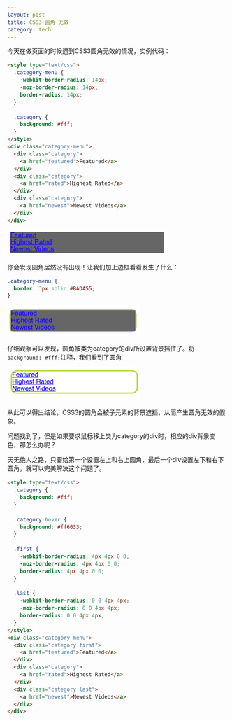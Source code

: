 ```yaml
---
layout: post
title: CSS3 圆角 无效
category: tech
---
```

今天在做页面的时候遇到CSS3圆角无效的情况，实例代码：

```html
<style type="text/css">
  .category-menu {
    -webkit-border-radius: 14px;
    -moz-border-radius: 14px;
    border-radius: 14px;
  }

  .category {
    background: #fff;
  }
</style>
<div class="category-menu">
  <div class="category">
    <a href="featured">Featured</a>
  </div>
  <div class="category">
    <a href="rated">Highest Rated</a>
  </div>
  <div class="category">
    <a href="newest">Newest Videos</a>
  </div>
</div>
```

<img src="/images/2013/11/QQ20131107-1.png" />  

你会发现圆角居然没有出现！让我们加上边框看看发生了什么：

```css
.category-menu {
  border: 3px solid #BADA55;
}
```

<img src="/images/2013/11/QQ20131107-2.png" />

仔细观察可以发现，圆角被类为category的div所设置背景挡住了。将`background: #fff;`注释，我们看到了圆角

<img src="/images/2013/11/QQ20131107-3.png" />

从此可以得出结论，CSS3的圆角会被子元素的背景遮挡，从而产生圆角无效的假象。

问题找到了，但是如果要求鼠标移上类为category的div时，相应的div背景变色，那怎么办呢？

天无绝人之路，只要给第一个设置左上和右上圆角，最后一个div设置左下和右下圆角，就可以完美解决这个问题了。

```html
<style type="text/css">
  .category {
    background: #fff;
  }

  .category:hover {
    background: #ff6633;
  }

  .first {
    -webkit-border-radius: 4px 4px 0 0;
    -moz-border-radius: 4px 4px 0 0;
    border-radius: 4px 4px 0 0;
  }

  .last {
    -webkit-border-radius: 0 0 4px 4px;
    -moz-border-radius: 0 0 4px 4px;
    border-radius: 0 0 4px 4px;
  }
</style>
<div class="category-menu">
  <div class="category first">
    <a href="featured">Featured</a>
  </div>
  <div class="category">
    <a href="rated">Highest Rated</a>
  </div>
  <div class="category last">
    <a href="newest">Newest Videos</a>
  </div>
</div>
```
